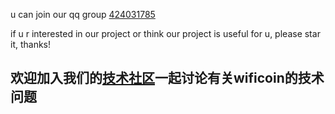

u can join our qq group [424031785](https://jq.qq.com/?_wv=1027&k=5wx5xzv)

if u r interested in our project or think our project is useful for u, please star it, thanks!



## 欢迎加入我们的[技术社区](https://talk.kunteng.org)一起讨论有关wificoin的技术问题
